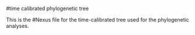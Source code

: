 #time calibrated phylogenetic tree

This is the #Nexus file for the time-calibrated tree used for the phylogenetic analyses.
